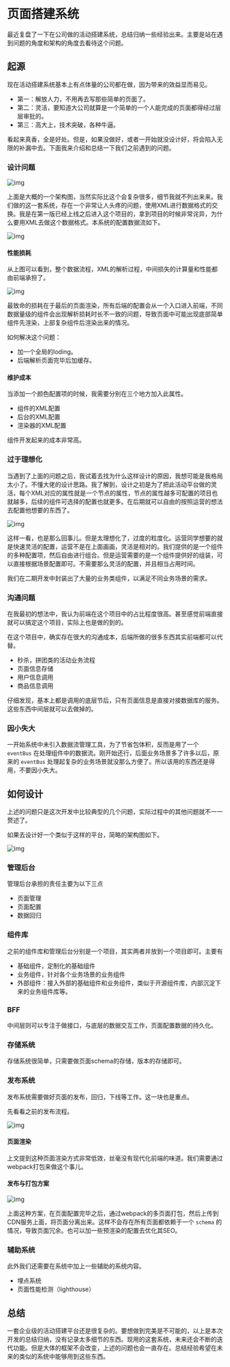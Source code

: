 # 页面搭建系统

最近复盘了一下在公司做的活动搭建系统，总结归纳一些经验出来。主要是站在遇到问题的角度和架构的角度去看待这个问题。

## 起源

现在活动搭建系统基本上有点体量的公司都在做，因为带来的效益显而易见。

- 第一：解放人力，不用再去写那些简单的页面了。
- 第二：灵活，要知道大公司就算是一个简单的一个人能完成的页面都得经过层层审批的。
- 第三：高大上，技术突破，各种牛逼。

看起来真香，全是好处。但是，如果没做好，或者一开始就没设计好，将会陷入无限的补漏中去。下面我来介绍和总结一下我们之前遇到的问题。

### 设计问题

![img](https://gitee.com/PENG_YUE/myImg/raw/master/uPic/ZEPQ9v.png)

上面是大概的一个架构图，当然实际比这个会复杂很多，细节我就不列出来来。我们做的这一套系统，存在一个非常让人头疼的问题，使用XML进行数据格式的交换。我是在第一版已经上线之后进入这个项目的，拿到项目的时候非常诧异，为什么要用XML去做这个数据格式。本系统的配置数据流如下。

![img](https://gitee.com/PENG_YUE/myImg/raw/master/uPic/tcK2e4.png)

#### 性能损耗

从上图可以看到，整个数据流程，XML的解析过程，中间损失的计算量和性能都由前端承担了。

![img](https://gitee.com/PENG_YUE/myImg/raw/master/uPic/rqRWNN.png)

最致命的损耗在于最后的页面渲染，所有后端的配置会从一个入口进入前端，不同数据量级的组件会出现解析损耗时长不一致的问题，导致页面中可能出现底部简单组件先渲染，上部复杂组件后渲染出来的情况。

如何解决这个问题：

- 加一个全局的loding。
- 后端解析页面完毕后加缓存。

#### 维护成本

当添加一个颜色配置项的时候，我需要分别在三个地方加入此属性。

- 组件的XML配置
- 后台的XML配置
- 渲染器的XML配置

组件开发起来的成本非常高。

### 过于理想化

当遇到了上面的问题之后，我试着去找为什么这样设计的原因，我想可能是我格局太小了。不懂大佬的设计思路。我了解到，设计之初是为了把此活动平台做的灵活，每个XML对应的属性就是一个节点的属性，节点的属性越多可配置的项目也就越多，后续的组件可选择的配置也就更多。在后期就可以自由的按照运营的想法去配置他想要的东西了。

![img](https://gitee.com/PENG_YUE/myImg/raw/master/uPic/z2N4Jr.png)

这样一看，也是那么回事儿。但是太理想化了，过度的粒度化。运营同学想要的就是快速灵活的配置，运营不是在上面画画，灵活是相对的。我们提供的是一个组件的多种配置项，然后自由进行组合。但是运营需要的是一个组件提供好的组装，可以直接根据场景配置即可。不需要那么灵活的配置，并且相当占用时间。

我们在二期开发中封装出了大量的业务类组件，以满足不同业务场景的需求。

### 沟通问题

在我最初的想法中，我认为前端在这个项目中的占比程度很高。甚至感觉前端直接就可以搞定这个项目，实际上也是做的到的。

在这个项目中，确实存在很大的沟通成本，后端所做的很多东西其实前端都可以代替。

- 秒杀，拼团类的活动业务流程
- 页面信息存储
- 用户信息调用
- 商品信息调用

仔细发现，基本上都是调用的底层节后，只有页面信息是直接对接数据库的服务。这些东西中间层就可以去做掉的。

### 因小失大

一开始系统中未引入数据流管理工具，为了节省包体积，反而是用了一个 `eventBus` 在处理组件中的数据流。刚开始还行，后面业务场景多了许多以后，原来的 `eventBus` 处理起复杂的业务场景就没那么方便了。所以该用的东西还是得用，不要因小失大。

## 如何设计

上述的问题只是这次开发中比较典型的几个问题，实际过程中的其他问题就不一一赘述了。

如果去设计好一个类似于这样的平台，简略的架构图如下。

![img](https://gitee.com/PENG_YUE/myImg/raw/master/uPic/sGEj3Z.png)

### 管理后台

管理后台承担的责任主要为以下三点

- 页面管理
- 页面配置
- 数据回归

### 组件库

之前的组件库和管理后台分别是一个项目，其实两者并放到一个项目即可。主要有

- 基础组件，定制化的基础组件
- 业务组件，针对各个业务场景的业务组件
- 外部组件：接入外部的基础组件和业务组件，类似于开源组件库，内部沉淀下来的业务组件库等。

### BFF

中间层则可以专注于做接口，与底层的数据交互工作，页面配置数据的持久化。

### 存储系统

存储系统很简单，只需要做页面schema的存储，版本的存储即可。

### 发布系统

发布系统需要做好页面的发布，回归，下线等工作。这一块也是重点。

先看看之前的发布流程。

![img](https://gitee.com/PENG_YUE/myImg/raw/master/uPic/dtGjKs.png)

#### 页面渲染

上文提到这种页面渲染方式非常低效，丝毫没有现代化前端的味道。我们需要通过webpack打包来做这个事儿。

#### 发布与打包方案

![img](https://gitee.com/PENG_YUE/myImg/raw/master/uPic/mpPvPC.png)

上面这种方案，在页面配置完毕之后，通过webpack的多页面打包，然后上传到CDN服务上面，将页面分离出来。这样不会存在所有页面都依赖于一个 `schema` 的情况，导致页面冗余。也可以加一些预渲染的配置去优化其SEO。

### 辅助系统

此外我们还需要在系统中加上一些辅助的系统内容。

- 埋点系统
- 页面性能检测（lighthouse）

## 总结

一套企业级的活动搭建平台还是很复杂的。要想做到完美是不可能的，以上是本次开发的总结归纳，没有记录太多细节的东西。现用的这套系统，未来还会不断的迭代功能。但是大体的框架不会改变，上述的问题也会一直存在。总结经验希望在未来的类似的系统中能够用到这些东西。
